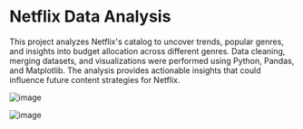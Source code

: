 # Netflix Data Analysis
 This project analyzes Netflix's catalog to uncover trends, popular genres, and insights into budget allocation across different genres. Data cleaning, merging datasets, and visualizations were performed using Python, Pandas, and Matplotlib. The analysis provides actionable insights that could influence future content strategies for Netflix.

![image](https://github.com/user-attachments/assets/f0cf90fd-e631-4346-a188-3ee6ae80ad9a)

![image](https://github.com/user-attachments/assets/94d38e58-3f2e-4b57-9046-226dc75e3df5)

